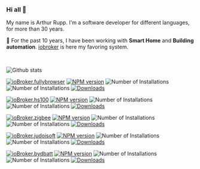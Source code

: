 ### Hi all 👋

My name is Arthur Rupp. I'm a software developer for different languages, for more than 30 years. 
<br>

💬 For the past 10 years, I have been working with **Smart Home** and **Building automation**.
[iobroker](https://iobroker.com/) is here my favoring system.

<br>

<!--
**arteck/arteck** is a ✨ _special_ ✨ repository because its `README.md` (this file) appears on your GitHub profile.

Here are some ideas to get you started:

- 🔭 I’m currently working on ...
- 🌱 I’m currently learning ...
- 👯 I’m looking to collaborate on ...
- 🤔 I’m looking for help with ...
- 💬 Ask me about ...
- 📫 How to reach me: ...
- 😄 Pronouns: ...
- ⚡ Fun fact: ...
-->
  
![Github stats](https://github-readme-stats.vercel.app/api?username=arteck&theme=white&show_icons=true&count_private=true)

[![ioBroker.fullybrowser](https://github-readme-stats.vercel.app/api/pin/?username=arteck&repo=ioBroker.fullybrowser)](https://github.com/arteck/ioBroker.fullybrowser)
[![NPM version](http://img.shields.io/npm/v/iobroker.fullybrowser.svg)](https://www.npmjs.com/package/iobroker.fullybrowser) 
![Number of Installations](http://iobroker.live/badges/fullybrowser-stable.svg) 
![Number of Installations](http://iobroker.live/badges/fullybrowser-installed.svg) 
[![Downloads](https://img.shields.io/npm/dm/iobroker.fullybrowser.svg)](https://www.npmjs.com/package/iobroker.fullybrowser)

[![ioBroker.hs100](https://github-readme-stats.vercel.app/api/pin/?username=arteck&repo=ioBroker.hs100)](https://github.com/arteck/ioBroker.hs100)
[![NPM version](http://img.shields.io/npm/v/iobroker.hs100.svg)](https://www.npmjs.com/package/iobroker.hs100) 
![Number of Installations](http://iobroker.live/badges/hs100-stable.svg) 
![Number of Installations](http://iobroker.live/badges/hs100-installed.svg) 
[![Downloads](https://img.shields.io/npm/dm/iobroker.hs100.svg)](https://www.npmjs.com/package/iobroker.hs100)

[![ioBroker.zigbee](https://github-readme-stats.vercel.app/api/pin/?username=iobroker&repo=ioBroker.zigbee)](https://github.com/iobroker/ioBroker.zigbee)
[![NPM version](http://img.shields.io/npm/v/iobroker.zigbee.svg)](https://www.npmjs.com/package/iobroker.zigbee)
![Number of Installations](http://iobroker.live/badges/zigbee-stable.svg)
![Number of Installations](http://iobroker.live/badges/zigbee-installed.svg)
[![Downloads](https://img.shields.io/npm/dm/iobroker.zigbee.svg)](https://www.npmjs.com/package/iobroker.zigbee)

[![ioBroker.judoisoft](https://github-readme-stats.vercel.app/api/pin/?username=arteck&repo=ioBroker.judoisoft)](https://github.com/arteck/ioBroker.judoisoft)
[![NPM version](http://img.shields.io/npm/v/iobroker.judoisoft.svg)](https://www.npmjs.com/package/iobroker.judoisoft)
![Number of Installations](http://iobroker.live/badges/judoisoft-stable.svg) 
![Number of Installations](http://iobroker.live/badges/judoisoft-installed.svg) 
[![Downloads](https://img.shields.io/npm/dm/iobroker.judoisoft.svg)](https://www.npmjs.com/package/iobroker.judoisoft)

[![ioBroker.bydbatt](https://github-readme-stats.vercel.app/api/pin/?username=arteck&repo=ioBroker.bydbatt)](https://github.com/arteck/ioBroker.bydbatt)
[![NPM version](http://img.shields.io/npm/v/iobroker.bydbatt.svg)](https://www.npmjs.com/package/iobroker.bydbatt)
![Number of Installations](http://iobroker.live/badges/bydbatt-stable.svg) 
![Number of Installations](http://iobroker.live/badges/bydbatt-installed.svg) 
[![Downloads](https://img.shields.io/npm/dm/iobroker.bydbatt.svg)](https://www.npmjs.com/package/iobroker.bydbatt)
